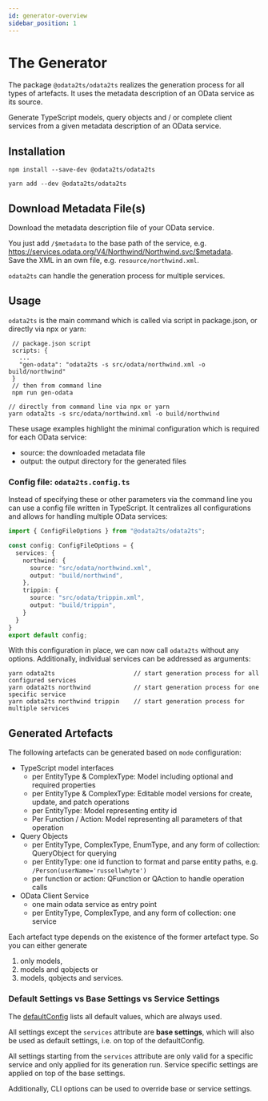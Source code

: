 ```yaml
---
id: generator-overview
sidebar_position: 1
---
```


# The Generator

The package `@odata2ts/odata2ts` realizes the generation process for all types of artefacts.
It uses the metadata description of an OData service as its source.

Generate TypeScript models, query objects and / or complete client services from a given metadata description of an OData service.

## Installation

```
npm install --save-dev @odata2ts/odata2ts

yarn add --dev @odata2ts/odata2ts
```

## Download Metadata File(s)

Download the metadata description file of your OData service.

You just add `/$metadata` to the base path of the service, e.g. https://services.odata.org/V4/Northwind/Northwind.svc/$metadata.
<br/>Save the XML in an own file, e.g. `resource/northwind.xml`.

`odata2ts` can handle the generation process for multiple services.

## Usage

`odata2ts` is the main command which is called via script in package.json, or directly via npx or yarn:

```
 // package.json script
 scripts: {
   ...
   "gen-odata": "odata2ts -s src/odata/northwind.xml -o build/northwind"
 }
 // then from command line
 npm run gen-odata
```

```
// directly from command line via npx or yarn
yarn odata2ts -s src/odata/northwind.xml -o build/northwind
```

These usage examples highlight the minimal configuration which is required for each OData service:

- source: the downloaded metadata file
- output: the output directory for the generated files

### Config file: `odata2ts.config.ts`

Instead of specifying these or other parameters via the command line you can use a config file written in TypeScript.
It centralizes all configurations and allows for handling multiple OData services:

```ts
import { ConfigFileOptions } from "@odata2ts/odata2ts";

const config: ConfigFileOptions = {
  services: {
    northwind: {
      source: "src/odata/northwind.xml",
      output: "build/northwind",
    },
    trippin: {
      source: "src/odata/trippin.xml",
      output: "build/trippin",
    }
  }
}
export default config;
```

With this configuration in place, we can now call `odata2ts` without any options.
Additionally, individual services can be addressed as arguments:

```
yarn odata2ts                      // start generation process for all configured services
yarn odata2ts northwind            // start generation process for one specific service
yarn odata2ts northwind trippin    // start generation process for multiple services
```

## Generated Artefacts

The following artefacts can be generated based on `mode` configuration:

- TypeScript model interfaces
  - per EntityType & ComplexType: Model including optional and required properties
  - per EntityType & ComplexType: Editable model versions for create, update, and patch operations
  - per EntityType: Model representing entity id
  - Per Function / Action: Model representing all parameters of that operation
- Query Objects
  - per EntityType, ComplexType, EnumType, and any form of collection: QueryObject for querying
  - per EntityType: one id function to format and parse entity paths, e.g. `/Person(userName='russellwhyte')`
  - per function or action: QFunction or QAction to handle operation calls
- OData Client Service
  - one main odata service as entry point
  - per EntityType, ComplexType, and any form of collection: one service

Each artefact type depends on the existence of the former artefact type. So you can either generate

1. only models,
2. models and qobjects or
3. models, qobjects and services.

### Default Settings vs Base Settings vs Service Settings

The [defaultConfig](https://github.com/odata2ts/odata2ts/blob/main/packages/odata2ts/src/defaultConfig.ts) lists all default values, which are always used.

All settings except the `services` attribute are **base settings**, which will also be used as default settings,
i.e. on top of the defaultConfig.

All settings starting from the `services` attribute are only valid for a specific service and only applied
for its generation run. Service specific settings are applied on top of the base settings.

Additionally, CLI options can be used to override base or service settings.
